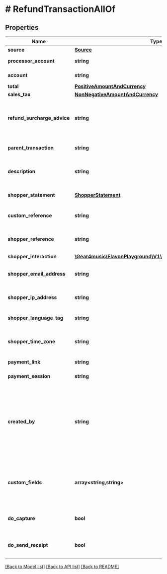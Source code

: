 # # RefundTransactionAllOf

## Properties

Name | Type | Description | Notes
------------ | ------------- | ------------- | -------------
**source** | [**Source**](Source.md) |  | [optional]
**processor_account** | **string** | ProcessorAccount [Resource URL](#section/Overview/Values) | [optional]
**account** | **string** | Account [Resource URL](#section/Overview/Values). Defaults to merchant. | [optional]
**total** | [**PositiveAmountAndCurrency**](PositiveAmountAndCurrency.md) | Transaction total | [optional]
**sales_tax** | [**NonNegativeAmountAndCurrency**](NonNegativeAmountAndCurrency.md) | Sales Tax | [optional]
**refund_surcharge_advice** | **string** | Refund Surcharge Advice [Resource URL](#section/Overview/Values) obtained through the create refundSurchargeAdvice API call. | [optional]
**parent_transaction** | **string** | Transaction [Resource URL](#section/Overview/Values) of the parent Transaction | [optional]
**description** | **string** | Description, which appears on the dashboard and might appear on receipts | [optional]
**shopper_statement** | [**ShopperStatement**](ShopperStatement.md) | Dynamic overrides of what might appear on a shopper&#39;s statement | [optional]
**custom_reference** | **string** | Optional reference provided by the merchant | [optional]
**shopper_reference** | **string** | Optional reference provided by the shopper, such as a purchase order | [optional]
**shopper_interaction** | [**\Gear4music\ElavonPlayground\V1\EPG\Model\ShopperInteraction**](ShopperInteraction.md) |  | [optional]
**shopper_email_address** | **string** | Shopper&#39;s email address, useful for fraud detection and to provide a receipt | [optional]
**shopper_ip_address** | **string** | Shopper&#39;s IP address, useful for fraud detection | [optional]
**shopper_language_tag** | **string** | Shopper&#39;s IETF language tag, useful for localising the receipt | [optional]
**shopper_time_zone** | **string** | Shopper&#39;s time zone, specified by the IANA Time Zone Database name | [optional]
**payment_link** | **string** | PaymentLink [Resource URL](#section/Overview/Values) | [optional]
**payment_session** | **string** | PaymentSession [Resource URL](#section/Overview/Values) | [optional]
**created_by** | **string** | Who or what created the transaction? When created in Elavon&#39;s virtual terminal, this will be the email address of the currently logged in user. When created otherwise, the integrator may optionally provide any value that helps answer this question. | [optional]
**custom_fields** | **array<string,string>** | Custom fields, an object containing arbitrary string values.  Field names and values must not exceed 64 and 1024 characters, respectively. | [optional]
**do_capture** | **bool** | If false, authorize only; if true (default), authorize and capture funds for settlement. | [optional]
**do_send_receipt** | **bool** | Send receipt to shopper&#39;s email address, default is false. | [optional]

[[Back to Model list]](../../README.md#models) [[Back to API list]](../../README.md#endpoints) [[Back to README]](../../README.md)
